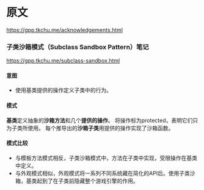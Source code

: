 
# 原文 
https://gpp.tkchu.me/acknowledgements.html


### 子类沙箱模式（Subclass Sandbox Pattern）笔记
https://gpp.tkchu.me/subclass-sandbox.html

#### 意图

- 使用基类提供的操作定义子类中的行为。

#### 模式
**基类**定义抽象的**沙箱方法**和几个**提供的操作**。 将操作标为protected，表明它们只为子类所使用。 每个推导出的**沙箱子类**用提供的操作实现了沙箱函数。

#### 模式比较

- 与模板方法模式相反，子类沙箱模式中，方法在子类中实现，受限操作在基类中定义。
- 与外观模式相似，外观模式将一系列不同系统藏在简化的API后。使用子类沙箱，基类起到了在子类前隐藏整个游戏引擎的作用。